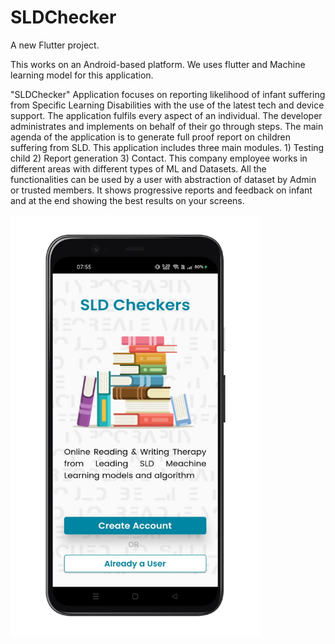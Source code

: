 # SLDChecker

A new Flutter project.

This works on an Android-based platform. We uses flutter and Machine learning model for this application.

"SLDChecker" Application focuses on reporting likelihood of infant suffering from Specific Learning Disabilities with the use of the latest tech and device support. The application fulfils every aspect of an individual. The developer administrates and implements on behalf of their go through steps. The main agenda of the application is to generate full proof report on children suffering from SLD.  This application includes three main modules. 1) Testing child 2) Report generation 3) Contact. This company employee works in different areas with different types of ML and Datasets. All the functionalities can be used by a user with abstraction of dataset by Admin or trusted members. It shows progressive reports and feedback on infant and at the end showing the best results on your screens.

<img src="https://github.com/RiyaShah08/SLDChecker/blob/main/src/WhatsApp%20Image%202022-11-15%20at%2008.32.21.jpeg"  width="400">
